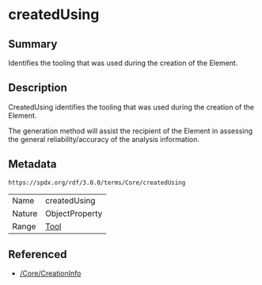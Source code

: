 <!-- Automatically generated by spec-parser v2.1.0 on 2024-06-17T10:36:57.838737+00:00 -->
<!-- SPDX-License-Identifier: Community-Spec-1.0 -->

# createdUsing

## Summary

Identifies the tooling that was used during the creation of the Element.


## Description

CreatedUsing identifies the tooling that was used during the creation of the
Element.

The generation method will assist the recipient of the Element in assessing
the general reliability/accuracy of the analysis information.


## Metadata

`https://spdx.org/rdf/3.0.0/terms/Core/createdUsing`


| | |
|---|---|
| Name | createdUsing |
| Nature | ObjectProperty |
| Range | [Tool](../Classes/Tool.md) |




## Referenced

- [/Core/CreationInfo](../../Core/Classes/CreationInfo.md)

